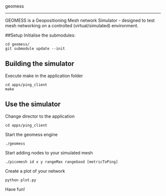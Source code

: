 geomess

---------------

GEOMESS is a Geopositioning Mesh network Simulator - designed to test mesh networking on a controlled (virtual/simulated) environment.

##Setup
Initialise the submodules:

    cd geomess/
    git submodule update --init

## Building the simulator
Execute make in the application folder

    cd apps/ping_client
    make

## Use the simulator

Change director to the application

    cd apps/ping_client

Start the geomess engine

    ./geomess

Start adding nodes to your simulated mesh

    ./picomesh id x y rangeMax rangeGood [metricToPing]

Create a plot of your network

    python plot.py

Have fun!
